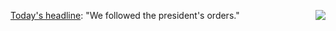 <img src="http://scripting.com/images/2019/11/21/nytFrontPage.png" border="0" align="right"><a href="http://scripting.com/images/2019/11/21/nytFrontPage.png">Today's headline</a>: "We followed the president's orders."
